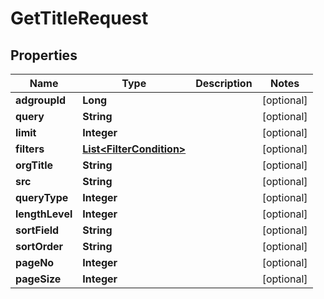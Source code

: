 

# GetTitleRequest


## Properties

Name | Type | Description | Notes
------------ | ------------- | ------------- | -------------
**adgroupId** | **Long** |  |  [optional]
**query** | **String** |  |  [optional]
**limit** | **Integer** |  |  [optional]
**filters** | [**List&lt;FilterCondition&gt;**](FilterCondition.md) |  |  [optional]
**orgTitle** | **String** |  |  [optional]
**src** | **String** |  |  [optional]
**queryType** | **Integer** |  |  [optional]
**lengthLevel** | **Integer** |  |  [optional]
**sortField** | **String** |  |  [optional]
**sortOrder** | **String** |  |  [optional]
**pageNo** | **Integer** |  |  [optional]
**pageSize** | **Integer** |  |  [optional]



